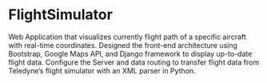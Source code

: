 # FlightSimulator
Web Application that visualizes currently flight path of a specific aircraft with real-time coordinates. Designed the front-end architecture using Bootstrap, Google Maps API, and Django framework to display up-to-date flight data. Configure the Server and data routing to transfer flight data from Teledyne’s flight simulator with an XML parser in Python.
